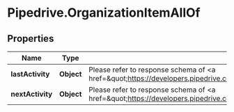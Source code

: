# Pipedrive.OrganizationItemAllOf

## Properties

Name | Type | Description | Notes
------------ | ------------- | ------------- | -------------
**lastActivity** | **Object** | Please refer to response schema of &lt;a href&#x3D;\&quot;https://developers.pipedrive.com/docs/api/v1/Activities#getActivity\&quot;&gt;Activity&lt;/a&gt; | [optional] 
**nextActivity** | **Object** | Please refer to response schema of &lt;a href&#x3D;\&quot;https://developers.pipedrive.com/docs/api/v1/Activities#getActivity\&quot;&gt;Activity&lt;/a&gt; | [optional] 


